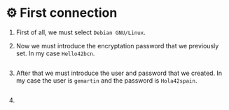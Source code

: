 # ⚙️ First connection

1. First of all, we must select `Debian GNU/Linux`.
2.  Now we must introduce the encryptation password that we previously set. In my case `Hello42bcn`.

    <figure><img src="../.gitbook/assets/image (145).png" alt=""><figcaption></figcaption></figure>


3.  After that we must introduce the user and password that we created. In my case the user is `gemartin` and the password is `Hola42spain`.

    <figure><img src="../.gitbook/assets/image (146).png" alt=""><figcaption></figcaption></figure>


4.
